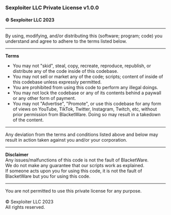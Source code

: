 ### Sexploiter LLC Private License v1.0.0
#### © Sexploiter LLC 2023
- - -
By using, modifying, and/or distributing this (software; program; code) you understand and agree to adhere to the terms listed below.
- - -
**Terms**<br>
- You may not "skid", steal, copy, recreate, reproduce, republish, or distribute any of the code inside of this codebase.<br>
- You may not sell or market any of the code; scripts; content of inside of this codebase unless expressly permitted.<br>
- You are prohibited from using this code to perform any illegal doings.<br>
- You may not lock the codebase or any of its contents behind a paywall or any other form of payment.<br>
- You may not "Advertise", "Promote", or use this codebase for any form of views on YouTube, TikTok, Twitter, Instagram, Twitch, etc, without prior permission from BlacketWare. Doing so may result in a takedown of the content.<br>
- - -
Any deviation from the terms and conditions listed above and below may result in action taken against you and/or your corporation.
- - -
**Disclaimer**<br>
Any issues/malfunctions of this code is not the fault of BlacketWare.<br>
We do not make any guarantee that our scripts work as explained.<br>
If someone acts upon you for using this code, it is not the fault of BlacketWare but you for using this code.
- - -

You are not permitted to use this private license for any purpose.<br>
<br>
© Sexploiter LLC 2023<br>
All rights reserved.
